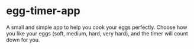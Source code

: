 # egg-timer-app
A small and simple app to help you cook your eggs perfectly.   Choose how you like your eggs (soft, medium, hard, very hard), and the timer will count down for you.

